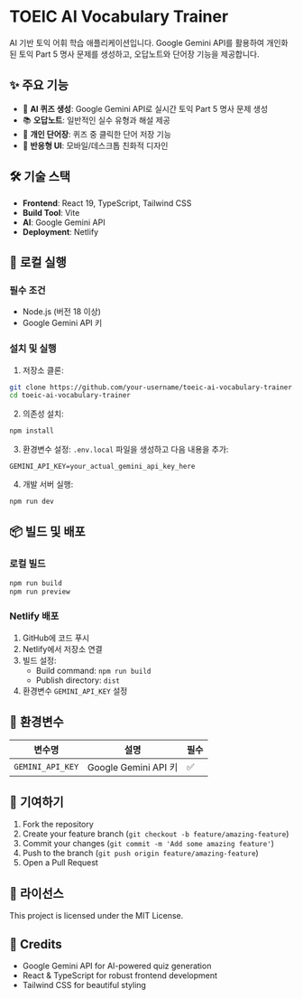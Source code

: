 # TOEIC AI Vocabulary Trainer

AI 기반 토익 어휘 학습 애플리케이션입니다. Google Gemini API를 활용하여 개인화된 토익 Part 5 명사 문제를 생성하고, 오답노트와 단어장 기능을 제공합니다.

## ✨ 주요 기능

- 🤖 **AI 퀴즈 생성**: Google Gemini API로 실시간 토익 Part 5 명사 문제 생성
- 📚 **오답노트**: 일반적인 실수 유형과 해설 제공
- 📖 **개인 단어장**: 퀴즈 중 클릭한 단어 저장 기능
- 🎨 **반응형 UI**: 모바일/데스크톱 친화적 디자인

## 🛠️ 기술 스택

- **Frontend**: React 19, TypeScript, Tailwind CSS
- **Build Tool**: Vite
- **AI**: Google Gemini API
- **Deployment**: Netlify

## 🚀 로컬 실행

### 필수 조건
- Node.js (버전 18 이상)
- Google Gemini API 키

### 설치 및 실행

1. 저장소 클론:
```bash
git clone https://github.com/your-username/toeic-ai-vocabulary-trainer.git
cd toeic-ai-vocabulary-trainer
```

2. 의존성 설치:
```bash
npm install
```

3. 환경변수 설정:
`.env.local` 파일을 생성하고 다음 내용을 추가:
```
GEMINI_API_KEY=your_actual_gemini_api_key_here
```

4. 개발 서버 실행:
```bash
npm run dev
```

## 📦 빌드 및 배포

### 로컬 빌드
```bash
npm run build
npm run preview
```

### Netlify 배포
1. GitHub에 코드 푸시
2. Netlify에서 저장소 연결
3. 빌드 설정:
   - Build command: `npm run build`
   - Publish directory: `dist`
4. 환경변수 `GEMINI_API_KEY` 설정

## 🔑 환경변수

| 변수명 | 설명 | 필수 |
|--------|------|------|
| `GEMINI_API_KEY` | Google Gemini API 키 | ✅ |

## 🤝 기여하기

1. Fork the repository
2. Create your feature branch (`git checkout -b feature/amazing-feature`)
3. Commit your changes (`git commit -m 'Add some amazing feature'`)
4. Push to the branch (`git push origin feature/amazing-feature`)
5. Open a Pull Request

## 📄 라이선스

This project is licensed under the MIT License.

## 🙏 Credits

- Google Gemini API for AI-powered quiz generation
- React & TypeScript for robust frontend development
- Tailwind CSS for beautiful styling
